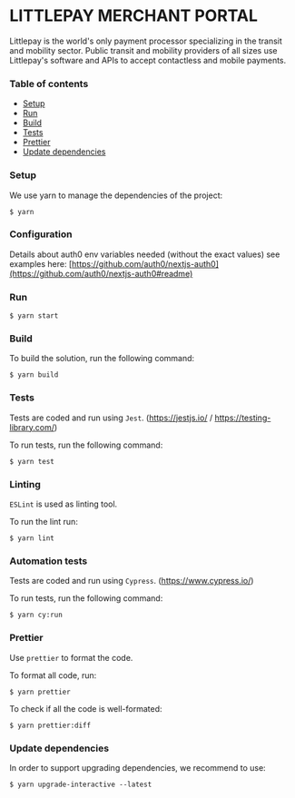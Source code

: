 # LITTLEPAY MERCHANT PORTAL

Littlepay is the world's only payment processor specializing in the transit and mobility sector. Public transit and mobility providers of all sizes use Littlepay's software and APIs to accept contactless and mobile payments.

### Table of contents
- [Setup](README.md#setup)
- [Run](README.md#run)
- [Build](README.md#build)
- [Tests](README.md#tests)
- [Prettier](README.md#prettier)
- [Update dependencies](README.md#update-dependencies)

### Setup
We use yarn to manage the dependencies of the project:
```
$ yarn
```

### Configuration
Details about auth0 env variables needed (without the exact values) see examples here: [https://github.com/auth0/nextjs-auth0](https://github.com/auth0/nextjs-auth0#readme)

### Run
```
$ yarn start
```

### Build
To build the solution, run the following command:
```
$ yarn build
```

### Tests
Tests are coded and run using `Jest`. (https://jestjs.io/ / https://testing-library.com/)

To run tests, run the following command:
```
$ yarn test
```

### Linting
`ESLint` is used as linting tool.

To run the lint run:
```
$ yarn lint
```

### Automation tests
Tests are coded and run using `Cypress`. (https://www.cypress.io/)

To run tests, run the following command:
```
$ yarn cy:run
```

### Prettier
Use `prettier` to format the code.

To format all code, run:
```
$ yarn prettier
```
To check if all the code is well-formated:
```
$ yarn prettier:diff
```

### Update dependencies
In order to support upgrading dependencies, we recommend to use:
```
$ yarn upgrade-interactive --latest
```
